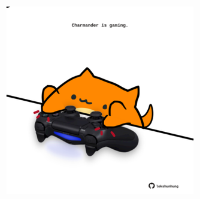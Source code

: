<!-- built at 09/08/2024, 07:00:44 UTC -->
<p align="center">
  <img width="500" height="500" src="./ReadmeImage.svg">
</p>
